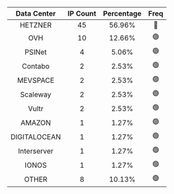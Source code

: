 | Data Center | IP Count | Percentage | Freq |
|:------------:|:--------:|:-----------:|:-----:|
| HETZNER | 45 | 56.96% | 🔴 |
| OVH | 10 | 12.66% | 🟢 |
| PSINet | 4 | 5.06% | 🟢 |
| Contabo | 2 | 2.53% | 🟢 |
| MEVSPACE | 2 | 2.53% | 🟢 |
| Scaleway | 2 | 2.53% | 🟢 |
| Vultr | 2 | 2.53% | 🟢 |
| AMAZON | 1 | 1.27% | 🟢 |
| DIGITALOCEAN | 1 | 1.27% | 🟢 |
| Interserver | 1 | 1.27% | 🟢 |
| IONOS | 1 | 1.27% | 🟢 |
| OTHER | 8 | 10.13% | 🟢 |
